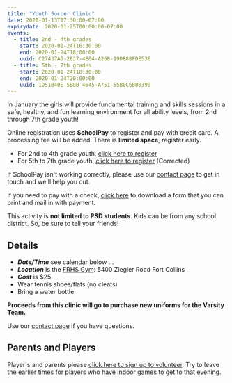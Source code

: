 ```yaml
---
title: "Youth Soccer Clinic"
date: 2020-01-13T17:30:00-07:00
expirydate: 2020-01-25T00:00:00-07:00
events:
  - title: 2nd - 4th grades
    start: 2020-01-24T16:30:00
    end: 2020-01-24T18:00:00
    uuid: C27437A0-2837-4E04-A26B-19D888FDE538
  - title: 5th - 7th grades
    start: 2020-01-24T18:30:00
    end: 2020-01-24T20:00:00
    uuid: 1D51B40E-5B8B-4645-A751-55B0C6B00390
---
```


In January the girls will provide fundamental training and skills sessions in a
safe, healthy, and fun learning environment for all ability levels, from 2nd
through 7th grade youth!

<!--more-->

Online registration uses **SchoolPay** to register and pay with credit card. A
processing fee will be added. There is **limited space**, register early.

- For 2nd to 4th grade youth, [click here to register][Youth-Soccer-2-4]
- For 5th to 7th grade youth, [click here to register][Youth-Soccer-5-7] (Corrected)

If SchoolPay isn't working correctly, please use our [contact page] to get in
touch and we'll help you out.

If you need to pay with a check, [click here][paper form] to download a form that you can
print and mail in with payment.

This activity is **not limited to PSD students**. Kids can be from any school
district. So, be sure to tell your friends!

## Details

- ***Date/Time*** see calendar below ...
- ***Location*** is the [FRHS Gym][FRHS Gym]: 5400 Ziegler Road Fort Collins
- ***Cost*** is $25
- Wear tennis shoes/flats (no cleats)
- Bring a water bottle


**Proceeds from this clinic will go to purchase new uniforms for the Varsity
Team.**

Use our [contact page] if you have questions.

## Parents and Players

Player's and parents please [click here to sign up to volunteer][signup]. Try to
leave the earlier times for players who have indoor games to get to that
evening.

[FRHS Gym]: https://goo.gl/maps/kDu1omU5THFzXEAy6
[Youth-Soccer-2-4]: https://www.schoolpay.com/link/FRHS-Youth-Soccer-2-4
[Youth-Soccer-5-7]: https://www.schoolpay.com/link/Youth-Soccer-5-7
[paper form]: /files/2020-FRHS-Soccer-Clinic-Registration.pdf
[contact page]: /about/#contact
[signup]: https://www.signupgenius.com/go/20F0E44ADAF29AAFB6-frhs1
